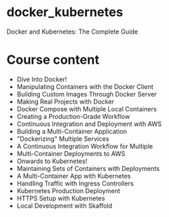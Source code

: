 # docker_kubernetes
Docker and Kubernetes: The Complete Guide

# Course content
+ Dive Into Docker!
+ Manipulating Containers with the Docker Client
+ Building Custom Images Through Docker Server
+ Making Real Projects with Docker
+ Docker Compose with Multiple Local Containers
+ Creating a Production-Grade Workflow
+ Continuous Integration and Deployment with AWS
+ Building a Multi-Container Application
+ "Dockerizing" Multiple Services
+ A Continuous Integration Workflow for Multiple
+ Multi-Container Deployments to AWS
+ Onwards to Kubernetes!
+ Maintaining Sets of Containers with Deployments
+ A Multi-Container App with Kubernetes
+ Handling Traffic with Ingress Controllers
+ Kubernetes Production Deployment
+ HTTPS Setup with Kubernetes
+ Local Development with Skaffold